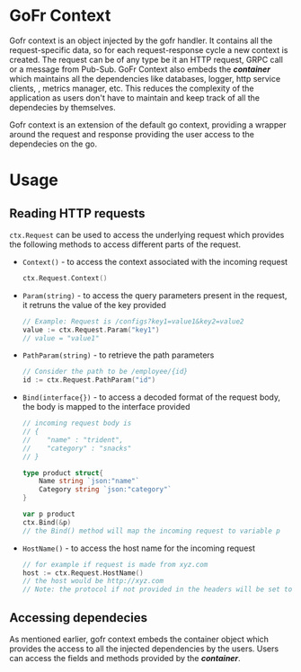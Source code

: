 # GoFr Context
Gofr context is an object injected by the gofr handler. It contains all the request-specific data, so for each
request-response cycle a new context is created. The request can be of any type be it an HTTP request, GRPC call or
a message from Pub-Sub.
GoFr Context also embeds the **_container_** which maintains all the dependencies like databases, logger, http service clients,
, metrics manager, etc. This reduces the complexity of the application as users don't have to maintain and keep track of
all the dependecies by themselves.

Gofr context is an extension of the default go context, providing a wrapper around the request and response providing the
user access to the dependecies on the go. 

# Usage
## Reading HTTP requests
`ctx.Request` can be used to access the underlying request which provides the following methods to access different
parts of the request.
- `Context()` - to access the context associated with the incoming request
    ```go
    ctx.Request.Context()
    ```
- `Param(string)` - to access the query parameters present in the request, it retruns the value of the key provided
  ```go
  // Example: Request is /configs?key1=value1&key2=value2
  value := ctx.Request.Param("key1")
  // value = "value1"
  ```
- `PathParam(string)` - to retrieve the path parameters
  ```go
  // Consider the path to be /employee/{id}
  id := ctx.Request.PathParam("id")
  ```
- `Bind(interface{})` - to access a decoded format of the request body, the body is mapped to the interface provided 
  ```go
  // incoming request body is 
  // {
  //    "name" : "trident",
  //    "category" : "snacks"
  // }
  
  type product struct{
      Name string `json:"name"`
      Category string `json:"category"`
  }

  var p product 
  ctx.Bind(&p)
  // the Bind() method will map the incoming request to variable p
  ```
- `HostName()` - to access the host name for the incoming request
  ```go
  // for example if request is made from xyz.com
  host := ctx.Request.HostName()
  // the host would be http://xyz.com
  // Note: the protocol if not provided in the headers will be set to http by default
  ``` 
  
## Accessing dependecies
As mentioned earlier, gofr context embeds the container object which provides the access to 
all the injected dependencies by the users. Users can access the fields and methods provided 
by the **_container_**.